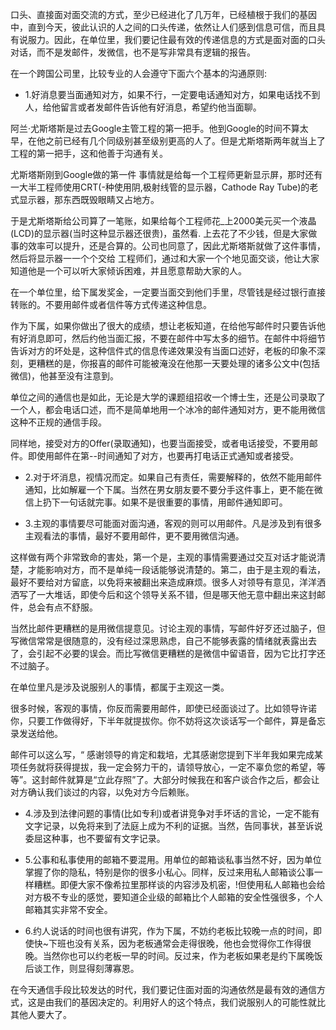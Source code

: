
 口头、直接面对面交流的方式，至少已经进化了几万年，已经植根于我们的基因中，直到今天，彼此认识的人之间的口头传递，依然让人们感到信息可信，而且具有说服力。因此，在单位里，我们要记住最有效的传递信息的方式是面对面的口头对话，而不是发邮件，发微信，也不是写非常具有逻辑的报告。

  在一个跨国公司里，比较专业的人会遵守下面六个基本的沟通原则:

- 1.好消息要当面通知对方，如果不行，一定要电话通知对方，如果电话找不到人，给他留言或者发邮件告诉他有好消息，希望约他当面聊。

阿兰·尤斯塔斯是过去Google主管工程的第一把手。他到Google的时间不算太早，在他之前已经有几个同级别甚至级别更高的人了。但是尤斯塔斯两年就当上了工程的第一把手，这和他善于沟通有关。

尤斯塔斯刚到Google做的第一件 事情就是给每一个工程师更新显示屏，那时还有一大半工程师使用CRT(-种使用阴,极射线管的显示器，Cathode Ray Tube)的老式显示器，那东西既毁眼睛又占地方。

于是尤斯塔斯给公司算了一笔账，如果给每个工程师花_上2000美元买一个液晶(LCD)的显示器(当时这种显示器还很贵)，虽然看. 上去花了不少钱，但是大家做事的效率可以提升，还是合算的。公司也同意了，因此尤斯塔斯就做了这件事情，然后将显示器一一个个交给 工程师们，通过和大家一个个地见面交谈，他让大家知道他是一个可以听大家倾诉困难，并且愿意帮助大家的人。

在一个单位里，给下属发奖金，一定要当面交到他们手里，尽管钱是经过银行直接转账的。不要用邮件或者信件等方式传递这种信息。

作为下属，如果你做出了很大的成绩，想让老板知道，在给他写邮件时只要告诉他有好消息即可，然后约他当面汇报，不要在邮件中写太多的细节。在邮件中将细节告诉对方的坏处是，这种信件式的信息传递效果没有当面口述好，老板的印象不深刻，更糟糕的是，你报喜的邮件可能被淹没在他那一天要处理的诸多公文中(包括微信)，他甚至没有注意到。

单位之间的通信也是如此，无论是大学的课题组招收一个博士生，还是公司录取了一个人，都会电话口述，而不是简单地用一个冰冷的邮件通知对方，更不能用微信这种不正规的通信手段。

同样地，接受对方的Offer(录取通知)，也要当面接受，或者电话接受，不要用邮件。即使用邮件在第--时间通知了对方，也要再打电话正式通知或者接受。

- 2.对于坏消息，视情况而定。如果自己有责任，需要解释的，依然不能用邮件通知，比如解雇一个下属。当然在男女朋友要不要分手这件事上，更不能在微信上扔下一句话就完事。如果不是很重要的事情，用邮件通知即可。

- 3.主观的事情要尽可能面对面沟通，客观的则可以用邮件。凡是涉及到有很多主观看法的事情，最好不要用邮件，更不要用微信沟通。

这样做有两个非常致命的害处，第一个是，主观的事情需要通过交互对话才能说清楚，才能影响对方，而不是单纯一段话能够说清楚的。第二，由于是主观的看法，最好不要给对方留底，以免将来被翻出来造成麻烦。很多人对领导有意见，洋洋洒洒写了一大堆话，即使今后和这个领导关系不错，但是哪天他无意中翻出来这封邮件，总会有点不舒服。

当然比邮件更糟糕的是用微信提意见。讨论主观的事情，写邮件好歹还过脑子，但写微信常常是很随意的，没有经过深思熟虑，自己不能够表露的情绪就表露出去了，会引起不必要的误会。而比写微信更糟糕的是微信中留语音，因为它比打字还不过脑子。

在单位里凡是涉及说服别人的事情，都属于主观这一类。

很多时候，客观的事情，你反而需要用邮件，即使已经面谈过了。比如领导许诺你，只要工作做得好，下半年就提拔你。你不妨将这次谈话写一个邮件，算是备忘录发送给他。

邮件可以这么写，“ 感谢领导的肯定和栽培，尤其感谢您提到下半年我如果完成某项任务就将获得提拔，我一定会努力干的，请领导放心，一定不辜负您的希望，等等”。这封邮件就算是“立此存照”了。大部分时候我在和客户谈合作之后，都会让对方确认我们谈过的内容，以免对方今后赖账。

- 4.涉及到法律问题的事情(比如专利)或者讲竞争对手坏话的言论，一定不能有文字记录，以免将来到了法庭上成为不利的证据。当然，告同事状，甚至诉说委屈这种事，也不要留有文字记录。

- 5.公事和私事使用的邮箱不要混用。用单位的邮箱谈私事当然不好，因为单位掌握了你的隐私，特别是你的很多小私心。同样，反过来用私人邮箱谈公事一样糟糕。即便大家不像希拉里那样谈的内容涉及机密，!但使用私人邮箱也会给对方极不专业的感觉，要知道企业级的邮箱比个人邮箱的安全性强很多，个人邮箱其实非常不安全。

- 6.约人说话的时间也很有讲究，作为下属，不妨约老板比较晚一点的时间，即使快~下班也没有关系，因为老板通常会走得很晚，他也会觉得你工作得很晚。当然你也可以约老板一早的时间。反过来，作为老板如果老是约下属晚饭后谈工作，则显得刻薄寡恩。

在今天通信手段比较发达的时代，我们要记住面对面的沟通依然是最有效的通信方式，这是由我们的基因决定的。利用好人的这个特点，我们说服别人的可能性就比其他人要大了。
